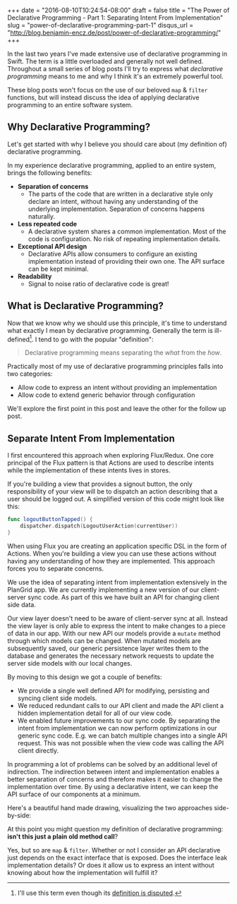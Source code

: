 +++
date = "2016-08-10T10:24:54-08:00"
draft = false
title = "The Power of Declarative Programming - Part 1: Separating Intent From Implementation"
slug = "power-of-declarative-programming-part-1"
disqus_url = "http://blog.benjamin-encz.de/post/power-of-declarative-programming/"
+++

In the last two years I've made extensive use of declarative programming in Swift. The term is a little overloaded and generally not well defined. Throughout a small series of blog posts I'll try to express what *declarative programming* means to me and why I think it's an extremely powerful tool.

These blog posts won't focus on the use of our beloved `map` & `filter` functions, but will instead discuss the idea of applying declarative programming to an entire software system.

<!--more-->

## Why Declarative Programming?

Let's get started with why I believe you should care about (my definition of) declarative programming. 

In my experience declarative programming, applied to an entire system, brings the following benefits:

- **Separation of concerns**
	- The parts of the code that are written in a declarative style only declare an intent, without having any understanding of the underlying implementation. Separation of concerns happens naturally.
- **Less repeated code**
	- A declarative system shares a common implementation. Most of the code is configuration. No risk of repeating implementation details.
- **Exceptional API design**
	- Declarative APIs allow consumers to configure an existing implementation instead of providing their own one. The API surface can be kept minimal.
- **Readability**
	- Signal to noise ratio of declarative code is great!

## What is Declarative Programming?

Now that we know why we should use this principle, it's time to understand what exactly I mean by declarative programming. Generally the term is ill-defined[^1]. I tend to go with the popular "definition":

> Declarative programming means separating the *what* from the *how*.

Practically most of my use of declarative programming principles falls into two categories:

- Allow code to express an intent without providing an implementation
- Allow code to extend generic behavior through configuration

We'll explore the first point in this post and leave the other for the follow up post.

## Separate Intent From Implementation

I first encountered this approach when exploring Flux/Redux. One core principal of the Flux pattern is that Actions are used to describe intents while the implementation of these intents lives in stores.

If you're building a view that provides a signout button, the only responsibility of your view will be to dispatch an action describing that a user should be logged out. A simplified version of this code might look like this:

```swift
func logoutButtonTapped() {
	dispatcher.dispatch(LogoutUserAction(currentUser))
}
```

When using Flux you are creating an application specific DSL in the form of Actions. When you're building a view you can use these actions without having any understanding of how they are implemented. This approach forces you to separate concerns.

We use the idea of separating intent from implementation extensively in the PlanGrid app. We are currently implementing a new version of our client-server sync code. As part of this we have built an API for changing client side data. 

Our view layer doesn't need to be aware of client-server sync at all. Instead the view layer is only able to express the intent to make changes to a piece of data in our app. With our new API our models provide a `mutate` method through which models can be changed. When mutated models are subsequently saved, our generic persistence layer writes them to the database and generates the necessary network requests to update the server side models with our local changes.

By moving to this design we got a couple of benefits: 

- We provide a single well defined API for modifying, persisting and syncing client side models.
- We reduced redundant calls to our API client and made the API client a hidden implementation detail for all of our view code.
- We enabled future improvements to our sync code. By separating the intent from implementation we can now perform optimizations in our generic sync code. E.g. we can batch multiple changes into a single API request. This was not possible when the view code was calling the API client directly.

In programming a lot of problems can be solved by an additional level of indirection. The indirection between intent and implementation enables a better separation of concerns and therefore makes it easier to change the implementation over time. 
By using a declarative intent, we can keep the API surface of our components at a minimum.

Here's a beautiful hand made drawing, visualizing the two approaches side-by-side:


At this point you might question my definition of declarative programming: **isn't this just a plain old method call**?

Yes, but so are `map` & `filter`. Whether or not I consider an API declarative just depends on the exact interface that is exposed. Does the interface leak implementation details? Or does it allow us to express an intent without knowing about how the implementation will fulfill it?



[^1]: I'll use this term even though its [definition is disputed](https://existentialtype.wordpress.com/2013/07/18/what-if-anything-is-a-declarative-language/).
[^2]: I know, there is ["No Silver Bullet"](https://en.wikipedia.org/wiki/No_Silver_Bullet).